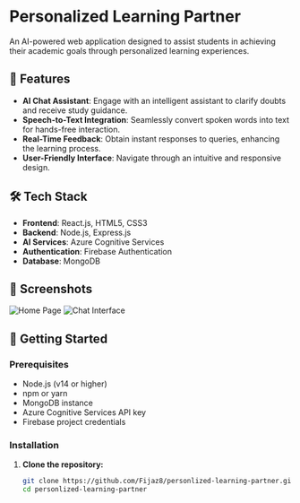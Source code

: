 # Personalized Learning Partner

An AI-powered web application designed to assist students in achieving their academic goals through personalized learning experiences.

## 🚀 Features

- **AI Chat Assistant**: Engage with an intelligent assistant to clarify doubts and receive study guidance.
- **Speech-to-Text Integration**: Seamlessly convert spoken words into text for hands-free interaction.
- **Real-Time Feedback**: Obtain instant responses to queries, enhancing the learning process.
- **User-Friendly Interface**: Navigate through an intuitive and responsive design.

## 🛠️ Tech Stack

- **Frontend**: React.js, HTML5, CSS3
- **Backend**: Node.js, Express.js
- **AI Services**: Azure Cognitive Services
- **Authentication**: Firebase Authentication
- **Database**: MongoDB

## 📸 Screenshots

![Home Page](./screenshots/homepage.png)
![Chat Interface](./screenshots/chat-interface.png)

## 🧪 Getting Started

### Prerequisites

- Node.js (v14 or higher)
- npm or yarn
- MongoDB instance
- Azure Cognitive Services API key
- Firebase project credentials

### Installation

1. **Clone the repository:**

   ```bash
   git clone https://github.com/Fijaz8/personlized-learning-partner.git
   cd personlized-learning-partner
